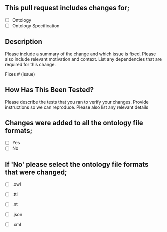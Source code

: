 ## This pull request includes changes for;
- [ ] Ontology
- [ ] Ontology Specification

## Description

Please include a summary of the change and which issue is fixed. Please also include relevant motivation and context. List any dependencies that are required for this change.

Fixes # (issue)

## How Has This Been Tested?

Please describe the tests that you ran to verify your changes. Provide instructions so we can reproduce. Please also list any relevant details 

## Changes were added to all the ontology file formats;
- [ ] Yes
- [ ] No

## If 'No' please select the ontology file formats that were changed;
- [ ] .owl
- [ ] .ttl
- [ ] .nt
- [ ] .json
- [ ] .xml

